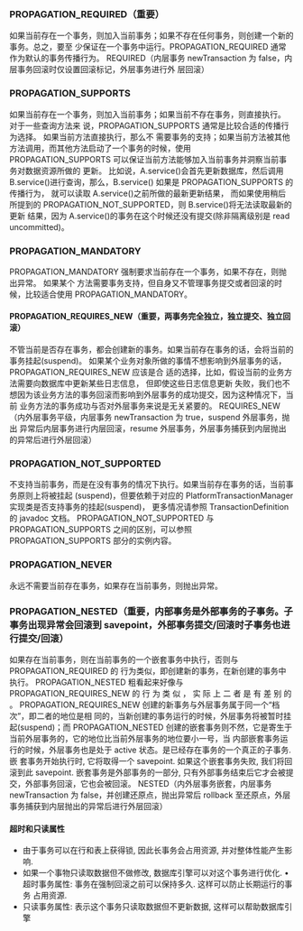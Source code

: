 ### PROPAGATION_REQUIRED（重要）
如果当前存在一个事务，则加入当前事务；如果不存在任何事务，则创建一个新的事务。总之，要至
少保证在一个事务中运行。PROPAGATION_REQUIRED 通常作为默认的事务传播行为。
REQUIRED（内层事务 newTransaction 为 false，内层事务回滚时仅设置回滚标记，外层事务进行外
层回滚）
### PROPAGATION_SUPPORTS
如果当前存在一个事务，则加入当前事务；如果当前不存在事务，则直接执行。 对于一些查询方法来
说，PROPAGATION_SUPPORTS 通常是比较合适的传播行为选择。 如果当前方法直接执行，那么不
需要事务的支持；如果当前方法被其他方法调用，而其他方法启动了一个事务的时候，使用
PROPAGATION_SUPPORTS 可以保证当前方法能够加入当前事务并洞察当前事务对数据资源所做的
更新。 比如说，A.service()会首先更新数据库，然后调用 B.service()进行查询，那么，B.service()
如果是 PROPAGATION_SUPPORTS 的传播行为， 就可以读取 A.service()之前所做的最新更新结果，
而如果使用稍后所提到的 PROPAGATION_NOT_SUPPORTED，则 B.service()将无法读取最新的更新
结果，因为 A.service()的事务在这个时候还没有提交(除非隔离级别是 read uncommitted)。
### PROPAGATION_MANDATORY
PROPAGATION_MANDATORY 强制要求当前存在一个事务，如果不存在，则抛出异常。 如果某个
方法需要事务支持，但自身又不管理事务提交或者回滚的时候，比较适合使用
PROPAGATION_MANDATORY。
#### PROPAGATION_REQUIRES_NEW（重要，两事务完全独立，独立提交、独立回滚）
不管当前是否存在事务，都会创建新的事务。如果当前存在事务的话，会将当前的事务挂起(suspend)。
如果某个业务对象所做的事情不想影响到外层事务的话，PROPAGATION_REQUIRES_NEW 应该是合
适的选择，比如，假设当前的业务方法需要向数据库中更新某些日志信息， 但即使这些日志信息更新
失败，我们也不想因为该业务方法的事务回滚而影响到外层事务的成功提交，因为这种情况下，当前
业务方法的事务成功与否对外层事务来说是无关紧要的。
REQUIRES_NEW（内外层事务平级，内层事务 newTransaction 为 true，suspend 外层事务，抛出
异常后内层事务进行内层回滚，resume 外层事务，外层事务捕获到内层抛出的异常后进行外层回滚）
### PROPAGATION_NOT_SUPPORTED
不支持当前事务，而是在没有事务的情况下执行。如果当前存在事务的话，当前事务原则上将被挂起
(suspend)，但要依赖于对应的 PlatformTransactionManager 实现类是否支持事务的挂起(suspend)，
更多情况请参照 TransactionDefinition 的 javadoc 文档。 PROPAGATION_NOT_SUPPORTED 与
PROPAGATION_SUPPORTS 之间的区别，可以参照 PROPAGATION_SUPPORTS 部分的实例内容。
### PROPAGATION_NEVER
永远不需要当前存在事务，如果存在当前事务，则抛出异常。
### PROPAGATION_NESTED（重要，内部事务是外部事务的子事务。子事务出现异常会回滚到 savepoint，外部事务提交/回滚时子事务也进行提交/回滚）
如果存在当前事务，则在当前事务的一个嵌套事务中执行，否则与 PROPAGATION_REQUIRED 的
行为类似，即创建新的事务，在新创建的事务中执行。 PROPAGATION_NESTED 粗看起来好像与
PROPAGATION_REQUIRES_NEW 的 行 为 类 似 ， 实 际 上 二 者 是 有 差 别 的 。
PROPAGATION_REQUIRES_NEW 创建的新事务与外层事务属于同一个“档次”，即二者的地位是相
同的，当新创建的事务运行的时候，外层事务将被暂时挂起(suspend)；而 PROPAGATION_NESTED
创建的嵌套事务则不然，它是寄生于当前外层事务的，它的地位比当前外层事务的地位要小一号，当
内部嵌套事务运行的时候，外层事务也是处于 active 状态。是已经存在事务的一个真正的子事务. 嵌
套事务开始执行时, 它将取得一个 savepoint. 如果这个嵌套事务失败, 我们将回滚到此 savepoint. 嵌套事务是外部事务的一部分, 只有外部事务结束后它才会被提交，外部事务回滚，它也会被回滚。
NESTED（内外层事务嵌套，内层事务 newTransaction 为 false，并创建还原点，抛出异常后 rollback
至还原点，外层事务捕获到内层抛出的异常后进行外层回滚）
#### 超时和只读属性
- 由于事务可以在行和表上获得锁, 因此长事务会占用资源, 并对整体性能产生影
响.
- 如果一个事物只读取数据但不做修改, 数据库引擎可以对这个事务进行优化. • 超时事务属性: 事务在强制回滚之前可以保持多久. 这样可以防止长期运行的事务
占用资源. 
- 只读事务属性: 表示这个事务只读取数据但不更新数据, 这样可以帮助数据库引擎